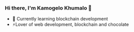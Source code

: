 ### Hi there, I'm Kamogelo Khumalo 👋

- 🌱 Currently learning blockchain development
- ⚡Lover of web development, blockchain and chocolate

